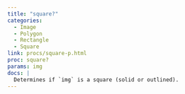 ```yaml
---
title: "square?"
categories:
  - Image
  - Polygon
  - Rectangle
  - Square
link: procs/square-p.html
proc: square?
params: img
docs: |
  Determines if `img` is a square (solid or outlined).
---
```

